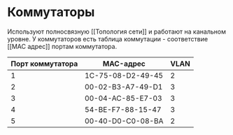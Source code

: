 # Коммутаторы
Используют полносвязную [[Топология сети]] и работают на канальном уровне. У коммутаторов есть таблица коммутации - соответствие [[MAC адрес]] портам коммутатора.

| Порт коммутатора | MAC-адрес         | VLAN |
| ---------------- | ----------------- | ---- |
| 1                | 1C-75-08-D2-49-45 | 2    |
| 2                | 00-02-B3-A7-49-D1 | 3    |
| 3                | 00-04-AC-85-E7-03 | 3    |
| 4                | 54-BE-F7-88-15-47 | 3    |
| 5                | 00-40-D0-C0-08-BA | 2    |